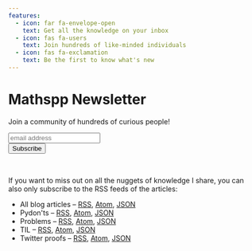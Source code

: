 ```yaml
---
features:
  - icon: far fa-envelope-open
    text: Get all the knowledge on your inbox
  - icon: fas fa-users
    text: Join hundreds of like-minded individuals
  - icon: fas fa-exclamation
    text: Be the first to know what's new
---
```


# Mathspp Newsletter

Join a community of hundreds of curious people!

<div id="mc_embed_signup">
<form action="https://mathspp.us18.list-manage.com/subscribe/post?u=3452fe1e5ab6016adba929cce&amp;id=e55ac21342" method="post" id="mc-embedded-subscribe-form" name="mc-embedded-subscribe-form" class="validate" target="_blank">
    <div id="mc_embed_signup_scroll">
      <input type="email" value="" name="EMAIL" class="email" id="mce-EMAIL" placeholder="email address" required>
      <ul style="display:none;" aria-hidden="true"> <!--By default, new subscribers care about everything. -->
        <li><input type="checkbox" value="1" name="group[6034][1]" id="mce-group[6034]-6034-0" checked></li>
        <li><input type="checkbox" value="4" name="group[6034][4]" id="mce-group[6034]-6034-2" checked></li>
        <li><input type="checkbox" value="8" name="group[6034][8]" id="mce-group[6034]-6034-3" checked></li>
      </ul>
      <!-- real people should not fill this in and expect good things - do not remove this or risk form bot signups-->
      <div style="position: absolute; left: -5000px;" aria-hidden="true"><input type="text" name="b_3452fe1e5ab6016adba929cce_e55ac21342" tabindex="-1" value=""></div>
    <div class="clear"><input type="submit" value="Subscribe" name="subscribe" id="mc-embedded-subscribe" class="button"></div>
    </div>
</form>
</div>
<br />


If you want to miss out on all the nuggets of knowledge I share,
you can also only subscribe to the RSS feeds of the articles:

 - All blog articles – [RSS][all-rss], [Atom][all-atom], [JSON][all-json]
 - Pydon'ts – [RSS][py-rss], [Atom][py-atom], [JSON][py-json]
 - Problems – [RSS][pro-rss], [Atom][pro-atom], [JSON][pro-json]
 - TIL – [RSS][til-rss], [Atom][til-atom], [JSON][til-json]
 - Twitter proofs – [RSS][tp-rss], [Atom][tp-atom], [JSON][tp-json]


[all-rss]: https://mathspp.com/blog.rss
[all-atom]: https://mathspp.com/blog.atom
[all-json]: https://mathspp.com/blog.json
[py-rss]: https://mathspp.com/blog/pydonts.rss
[py-atom]: https://mathspp.com/blog/pydonts.atom
[py-json]: https://mathspp.com/blog/pydonts.json
[pro-rss]: https://mathspp.com/blog/problems.rss
[pro-atom]: https://mathspp.com/blog/problems.atom
[pro-json]: https://mathspp.com/blog/problems.json
[til-rss]: https://mathspp.com/blog/til.rss
[til-atom]: https://mathspp.com/blog/til.atom
[til-json]: https://mathspp.com/blog/til.json
[tp-rss]: https://mathspp.com/blog/twitter-proofs.rss
[tp-atom]: https://mathspp.com/blog/twitter-proofs.atom
[tp-json]: https://mathspp.com/blog/twitter-proofs.json
